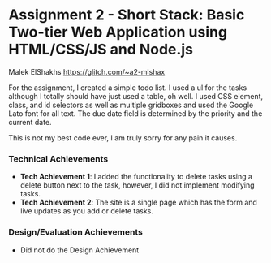 # Assignment 2 - Short Stack: Basic Two-tier Web Application using HTML/CSS/JS and Node.js  

Malek ElShakhs
https://glitch.com/~a2-mlshax

For the assignment, I created a simple todo list. I used a ul for the tasks although I totally should have just used a table, oh well. I used CSS element, class, and id selectors as well as multiple gridboxes and used the Google Lato font for all text. The due date field is determined by the priority and the current date.

This is not my best code ever, I am truly sorry for any pain it causes.

### Technical Achievements
- **Tech Achievement 1**: I added the functionality to delete tasks using a delete button next to the task, however, I did not implement modifying tasks.
- **Tech Achievement 2**: The site is a single page which has the form and live updates as you add or delete tasks.

### Design/Evaluation Achievements
- Did not do the Design Achievement
